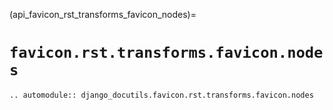 (api_favicon_rst_transforms_favicon_nodes)=

# `favicon.rst.transforms.favicon.nodes`

```{eval-rst}
.. automodule:: django_docutils.favicon.rst.transforms.favicon.nodes
```

